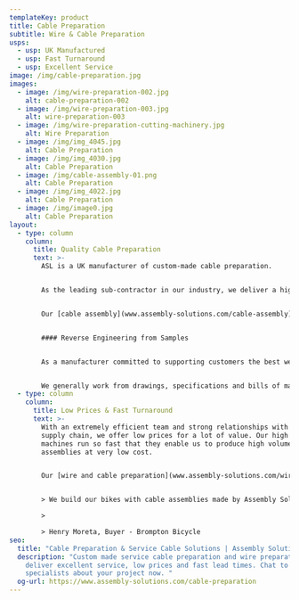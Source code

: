 ```yaml
---
templateKey: product
title: Cable Preparation
subtitle: Wire & Cable Preparation
usps:
  - usp: UK Manufactured
  - usp: Fast Turnaround
  - usp: Excellent Service
image: /img/cable-preparation.jpg
images:
  - image: /img/wire-preparation-002.jpg
    alt: cable-preparation-002
  - image: /img/wire-preparation-003.jpg
    alt: wire-preparation-003
  - image: /img/wire-preparation-cutting-machinery.jpg
    alt: Wire Preparation
  - image: /img/img_4045.jpg
    alt: Cable Preparation
  - image: /img/img_4030.jpg
    alt: Cable Preparation
  - image: /img/cable-assembly-01.png
    alt: Cable Preparation
  - image: /img/img_4022.jpg
    alt: Cable Preparation
  - image: /img/image0.jpg
    alt: Cable Preparation
layout:
  - type: column
    column:
      title: Quality Cable Preparation
      text: >-
        ASL is a UK manufacturer of custom-made cable preparation.


        As the leading sub-contractor in our industry, we deliver a high quality and tailored cable preparation service that is cost effective for any application and industry. Our cable assembly production lines are streamlined for efficient manufacture and all our production operators are accredited to IPC A-620 – the standards for cable assemblies.


        Our [cable assembly](www.assembly-solutions.com/cable-assembly) production lines are streamlined for efficient manufacture and all our production operators are accredited to IPC A-620 – the standards for cable assemblies.


        #### Reverse Engineering from Samples


        As a manufacturer committed to supporting customers the best we can, we usually assist with the initial design by bringing our engineering expertise to every panel wiring project.


        We generally work from drawings, specifications and bills of materials, but if required we can reverse engineer products from a sample or prototype. Our engineers can visit customer factories to discuss products in detail to come up with the best solution.
  - type: column
    column:
      title: Low Prices & Fast Turnaround
      text: >-
        With an extremely efficient team and strong relationships with our
        supply chain, we offer low prices for a lot of value. Our high speed
        machines run so fast that they enable us to produce high volume cable
        assemblies at very low cost.


        Our [wire and cable preparation](www.assembly-solutions.com/wire-preparation) work is generally turned around on a speedy and promised 4 week turn around. This includes quoting, engineering, production set-up, production manufacture, quality assurance and delivery.


        > We build our bikes with cable assemblies made by Assembly Solutions as their quality is first class and deliveries are always on time, which is vital for our fast moving production lines! The sales and engineering team are an absolute pleasure to deal with, very friendly and quick to respond to any technical changes and quotations. It is very easy to say that ASL are one of our best suppliers!

        >

        > Henry Moreta, Buyer - Brompton Bicycle
seo:
  title: "Cable Preparation & Service Cable Solutions | Assembly Solutions "
  description: "Custom made service cable preparation and wire preparation. We
    deliver excellent service, low prices and fast lead times. Chat to our
    specialists about your project now. "
  og-url: https://www.assembly-solutions.com/cable-preparation
---
```

